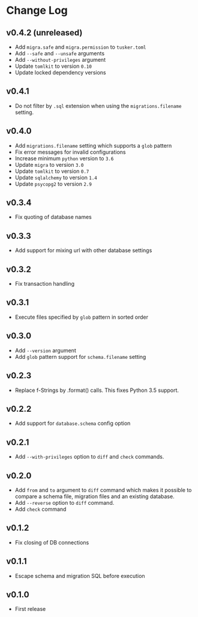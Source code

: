 # Change Log

## v0.4.2 (unreleased)

* Add `migra.safe` and `migra.permission` to `tusker.toml`
* Add `--safe` and `--unsafe` arguments
* Add `--without-privileges` argument
* Update `tomlkit` to version `0.10`
* Update locked dependency versions

## v0.4.1

* Do not filter by `.sql` extension when using the `migrations.filename`
  setting.

## v0.4.0

* Add `migrations.filename` setting which supports a `glob` pattern
* Fix error messages for invalid configurations
* Increase minimum `python` version to `3.6`
* Update `migra` to version `3.0`
* Update `tomlkit` to version `0.7`
* Update `sqlalchemy` to version `1.4`
* Update `psycopg2` to version `2.9`

## v0.3.4

* Fix quoting of database names

## v0.3.3

* Add support for mixing url with other database settings

## v0.3.2

* Fix transaction handling

## v0.3.1

* Execute files specified by `glob` pattern in sorted order

## v0.3.0

* Add `--version` argument
* Add `glob` pattern support for `schema.filename` setting

## v0.2.3

* Replace f-Strings by .format() calls. This fixes Python 3.5 support.

## v0.2.2

* Add support for `database.schema` config option

## v0.2.1

* Add `--with-privileges` option to `diff` and `check` commands.

## v0.2.0

* Add `from` and `to` argument to `diff` command which makes it possible
  to compare a schema file, migration files and an existing database.
* Add `--reverse` option to `diff` command.
* Add `check` command

## v0.1.2

* Fix closing of DB connections

## v0.1.1

* Escape schema and migration SQL before execution

## v0.1.0

* First release

